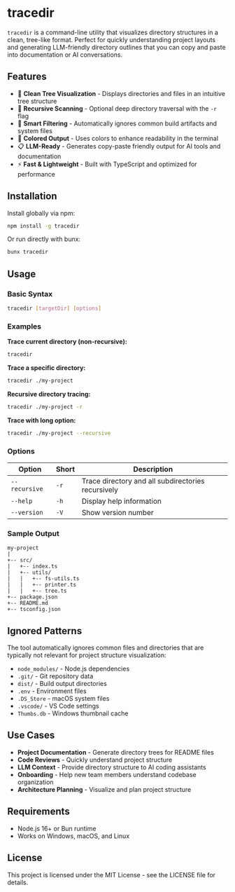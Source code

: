 # tracedir

`tracedir` is a command-line utility that visualizes directory structures in a clean, tree-like format. Perfect for quickly understanding project layouts and generating LLM-friendly directory outlines that you can copy and paste into documentation or AI conversations.

## Features

- 🌳 **Clean Tree Visualization** - Displays directories and files in an intuitive tree structure
- 🔄 **Recursive Scanning** - Optional deep directory traversal with the `-r` flag
- 🚫 **Smart Filtering** - Automatically ignores common build artifacts and system files
- 🎨 **Colored Output** - Uses colors to enhance readability in the terminal
- 📋 **LLM-Ready** - Generates copy-paste friendly output for AI tools and documentation
- ⚡ **Fast & Lightweight** - Built with TypeScript and optimized for performance

## Installation

Install globally via npm:

```bash
npm install -g tracedir
```

Or run directly with bunx:

```bash
bunx tracedir
```

## Usage

### Basic Syntax

```bash
tracedir [targetDir] [options]
```

### Examples

**Trace current directory (non-recursive):**

```bash
tracedir
```

**Trace a specific directory:**

```bash
tracedir ./my-project
```

**Recursive directory tracing:**

```bash
tracedir ./my-project -r
```

**Trace with long option:**

```bash
tracedir ./my-project --recursive
```

### Options

| Option        | Short | Description                                        |
| ------------- | ----- | -------------------------------------------------- |
| `--recursive` | `-r`  | Trace directory and all subdirectories recursively |
| `--help`      | `-h`  | Display help information                           |
| `--version`   | `-V`  | Show version number                                |

### Sample Output

```
my-project
|
+-- src/
|   +-- index.ts
|   +-- utils/
|   |   +-- fs-utils.ts
|   |   +-- printer.ts
|   |   +-- tree.ts
+-- package.json
+-- README.md
+-- tsconfig.json
```

## Ignored Patterns

The tool automatically ignores common files and directories that are typically not relevant for project structure visualization:

- `node_modules/` - Node.js dependencies
- `.git/` - Git repository data
- `dist/` - Build output directories
- `.env` - Environment files
- `.DS_Store` - macOS system files
- `.vscode/` - VS Code settings
- `Thumbs.db` - Windows thumbnail cache

## Use Cases

- **Project Documentation** - Generate directory trees for README files
- **Code Reviews** - Quickly understand project structure
- **LLM Context** - Provide directory structure to AI coding assistants
- **Onboarding** - Help new team members understand codebase organization
- **Architecture Planning** - Visualize and plan project structure

## Requirements

- Node.js 16+ or Bun runtime
- Works on Windows, macOS, and Linux

## License

This project is licensed under the MIT License - see the LICENSE file for details.
